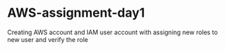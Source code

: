 # AWS-assignment-day1
Creating AWS account and IAM user account with assigning new roles to new user and verify the role
